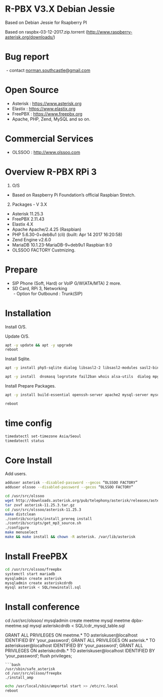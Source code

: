 # R-PBX V3.X Debian Jessie
Based on Debian Jessie for Rsapberry PI

Based on raspbx-03-12-2017.zip.torrent 
(http://www.raspberry-asterisk.org/downloads/)

# Bug report 
  - contact norman.southcastle@gmail.com


# Open Source 

  - Asterisk : https://www.asterisk.org
  - Elastix : https://www.elastix.org
  - FreePBX : https://www.freepbx.org
  - Apache, PHP, Zend, MySQL and so on.


# Commercial Services

  - OLSSOO : http://www.olssoo.com
  


# Overview R-PBX RPi 3

1. O/S 
  - Based on Raspberry Pi Foundation’s official Raspbian Stretch.

2. Packages - V 3.X

  - Asterisk 11.25.3
  - FreePBX  2.11.43
  - Elastix  4.X 
  - Apache Apache/2.4.25 (Raspbian)
  - PHP 5.6.30-0+deb8u1 (cli) (built: Apr 14 2017 16:20:58) 
  - Zend Engine v2.6.0
  - MariaDB 10.1.23-MariaDB-9+deb9u1 Raspbian 9.0
  - OLSSOO FACTORY Custmizing.


# Prepare

  - SIP Phone (Soft, Hard) or VoIP G/W(ATA/MTA) 2 more. 
  - SD Card, RPi 3, Networking  
  - Option for Outbound : Trunk(SIP)
  
 
# Installation

Install O/S.

Update O/S.

```bash
apt -y update && apt -y upgrade
reboot
```

Install Sqlite.
```bash
apt -y install php5-sqlite dialog libsasl2-2 libsasl2-modules sasl2-bin libsqlite3-dev libssl1.0-dev php-db
```
```bash
apt -y install  dnsmasq logrotate fail2ban whois alsa-utils  dialog mpg123 lame  xinetd libtool  composer vim libssl1.0-dev libneon27-dev libical-dev
```

Install Prepare Packages.
```bash
apt -y install build-essential openssh-server apache2 mysql-server mysql-client bison flex php5 php5-curl php5-cli php5-mysql php-pear php5-gd curl sox libncurses5-dev libssl-dev libmysqlclient-dev mpg123 libxml2-dev libnewt-dev sqlite3 libsqlite3-dev pkg-config automake libtool autoconf git subversion uuid uuid-dev libiksemel-dev tftpd postfix mailutils nano ntp chkconfig libspandsp-dev libcurl4-gnutls-dev unixodbc unixodbc-dev libmyodbc xinetd e2fsprogs linux-headers*
```
```bash
reboot
```

# time config
```bash
timedatectl set-timezone Asia/Seoul
timedatectl status
```

# Core Install
Add users.
```bash
adduser asterisk --disabled-password --gecos “OLSSOO FACTORY”
adduser olssoo --disabled-password --gecos “OLSSOO FACTORY”
```
```bash
cd /usr/src/olssoo
wget http://downloads.asterisk.org/pub/telephony/asterisk/releases/asterisk-11.25.3.tar.gz
tar zxvf asterisk-11.25.3.tar.gz
cd /usr/src/olssoo/asterisk-11.25.3
make distclean
./contrib/scripts/install_prereq install
./contrib/scripts/get_mp3_source.sh
./configure
make menuselect
make && make install && chown -R asterisk. /var/lib/asterisk
```

# Install FreePBX
```bash
cd /usr/src/olssoo/freepbx
systemctl start mariadb
mysqladmin create asterisk
mysqladmin create asteriskcdrdb
mysql asterisk < SQL/newinstall.sql
```
# Install conference
cd /usr/src/olssoo/
mysqladmin create meetme
mysql meetme dpbx-meetme.sql
mysql asteriskcdrdb < SQL/cdr_mysql_table.sql

GRANT ALL PRIVILEGES ON meetme.* TO asteriskuser@localhost IDENTIFIED BY ‘your_password’;
GRANT ALL PRIVILEGES ON asterisk.* TO asteriskuser@localhost IDENTIFIED BY ‘your_password’;
GRANT ALL PRIVILEGES ON asteriskcdrdb.* TO asteriskuser@localhost IDENTIFIED BY ‘your_password’;
flush privileges;
```
```bash
/usr/sbin/safe_asterisk
cd /usr/src/olssoo/freepbx
./install_amp
```
```bash
echo /usr/local/sbin/amportal start >> /etc/rc.local
reboot
```

